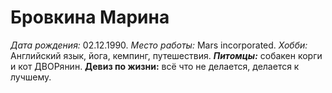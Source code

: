 # Бровкина Марина
*Дата рождения:* 02.12.1990.
*Место работы:* Mars incorporated.
*Хобби:* Английский язык, йога, кемпинг, путешествия.
***Питомцы:*** собакен корги и кот ДВОРянин.
**Девиз по жизни:** всё что не делается, делается к лучшему.